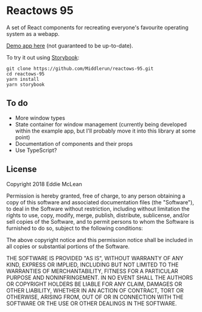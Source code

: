 # Reactows 95

A set of React components for recreating everyone's favourite operating system as a webapp.

[Demo app here](https://reactows-95-demo.herokuapp.com/) (not guaranteed to be up-to-date).

To try it out using [Storybook](https://storybook.js.org/):

```
git clone https://github.com/Middlerun/reactows-95.git
cd reactows-95
yarn install
yarn storybook
```

## To do

- More window types
- State container for window management (currently being developed within the example app, but I'll probably move it into this library at some point)
- Documentation of components and their props
- Use TypeScript?

## License

Copyright 2018 Eddie McLean

Permission is hereby granted, free of charge, to any person obtaining a copy of this software and associated documentation files (the "Software"), to deal in the Software without restriction, including without limitation the rights to use, copy, modify, merge, publish, distribute, sublicense, and/or sell copies of the Software, and to permit persons to whom the Software is furnished to do so, subject to the following conditions:

The above copyright notice and this permission notice shall be included in all copies or substantial portions of the Software.

THE SOFTWARE IS PROVIDED "AS IS", WITHOUT WARRANTY OF ANY KIND, EXPRESS OR IMPLIED, INCLUDING BUT NOT LIMITED TO THE WARRANTIES OF MERCHANTABILITY, FITNESS FOR A PARTICULAR PURPOSE AND NONINFRINGEMENT. IN NO EVENT SHALL THE AUTHORS OR COPYRIGHT HOLDERS BE LIABLE FOR ANY CLAIM, DAMAGES OR OTHER LIABILITY, WHETHER IN AN ACTION OF CONTRACT, TORT OR OTHERWISE, ARISING FROM, OUT OF OR IN CONNECTION WITH THE SOFTWARE OR THE USE OR OTHER DEALINGS IN THE SOFTWARE.
